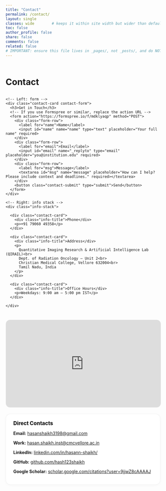 ```yaml
---
title: "Contact"
permalink: /contact/
layout: single
classes: wide        # keeps it within site width but wider than default
toc: false
author_profile: false
share: false
comments: false
related: false
# IMPORTANT: ensure this file lives in _pages/, not _posts/, and do NOT set a date
---
```


<style>
/* --- Contact page layout --- */
.contact-wrap {
  max-width: 1100px;
  margin: 0 auto;
  padding: 0.5rem 0 2.5rem;
}
.contact-grid {
  display: grid;
  grid-template-columns: 1.35fr 1fr;
  gap: 2rem;
  align-items: start;
}
@media (max-width: 980px) {
  .contact-grid { grid-template-columns: 1fr; }
}

/* Cards */
.contact-card {
  background: #fff;
  border: 1px solid rgba(0,0,0,.06);
  border-radius: 16px;
  padding: 1.25rem 1.5rem;
  box-shadow: 0 2px 10px rgba(0,0,0,.03);
}

/* Form */
.contact-form h3 { margin: 0 0 .75rem; }
.form-row { margin-bottom: 1rem; }
.form-row label { display:block; font-weight:600; margin-bottom:.35rem; }
.form-row input, .form-row textarea {
  width: 100%;
  border: 1px solid rgba(0,0,0,.12);
  border-radius: 10px;
  padding: .75rem .9rem;
  font: inherit;
  background: #fafafa;
}
.form-row textarea { min-height: 160px; resize: vertical; }
.contact-submit {
  display:inline-block;
  border: 0;
  border-radius: 999px;
  padding: .7rem 1.25rem;
  font-weight:700;
  background: #e63946; /* theme accent */
  color: #fff;
  cursor: pointer;
}

/* Right column list */
.info-stack .contact-card + .contact-card { margin-top: 1rem; }
.info-title { font-size: 1.05rem; font-weight: 800; margin: 0 0 .35rem; }

/* Map */
.map-wrap {
  width: 100%;
  aspect-ratio: 16 / 9;
  border-radius: 14px;
  overflow: hidden;
  border: 1px solid rgba(0,0,0,.06);
}
.map-wrap iframe { width:100%; height:100%; border:0; }

/* Link list at bottom */
.contact-links { margin-top: 1.25rem; }
.contact-links a { word-break: break-word; }
</style>

<div class="contact-wrap">

  <h1>Contact</h1>

  <div class="contact-grid">

    <!-- Left: form -->
    <div class="contact-card contact-form">
      <h3>Get in Touch</h3>
      <!-- If you use Formspree or similar, replace the action URL -->
      <form action="https://formspree.io/f/mdklyaqp" method="POST">
        <div class="form-row">
          <label for="name">Name</label>
          <input id="name" name="name" type="text" placeholder="Your full name" required>
        </div>
        <div class="form-row">
          <label for="email">Email</label>
          <input id="email" name="_replyto" type="email" placeholder="you@institution.edu" required>
        </div>
        <div class="form-row">
          <label for="msg">Message</label>
          <textarea id="msg" name="message" placeholder="How can I help? Please include context and deadlines." required></textarea>
        </div>
        <button class="contact-submit" type="submit">Send</button>
      </form>
    </div>

    <!-- Right: info stack -->
    <div class="info-stack">

      <div class="contact-card">
        <div class="info-title">Phone</div>
        <p>+91 79060 49358</p>
      </div>

      <div class="contact-card">
        <div class="info-title">Address</div>
        <p>
          Quantitative Imaging Research & Artificial Intelligence Lab (QIRAIL)<br>
          Dept. of Radiation Oncology – Unit 2<br>
          Christian Medical College, Vellore 632004<br>
          Tamil Nadu, India
        </p>
      </div>

      <div class="contact-card">
        <div class="info-title">Office Hours</div>
        <p>Weekdays: 9:00 am – 5:00 pm IST</p>
      </div>

    </div>
  </div>

  <!-- Map -->
  <div class="map-wrap" style="margin-top:1.5rem;">
    <!-- swap with your preferred embed; this one is responsive -->
    <iframe
      src="https://www.openstreetmap.org/export/embed.html?bbox=79.118%2C12.904%2C79.166%2C12.969&layer=mapnik&marker=12.920%2C79.135"
      referrerpolicy="no-referrer-when-downgrade">
    </iframe>
  </div>

  <!-- Direct links -->
  <div class="contact-card contact-links">
    <div class="info-title">Direct Contacts</div>
    <p><strong>Email:</strong> <a href="mailto:hasanshaikh3198@gmail.com">hasanshaikh3198@gmail.com</a></p>
    <p><strong>Work:</strong> <a href="mailto:hasan.shaikh.inst@cmcvellore.ac.in">hasan.shaikh.inst@cmcvellore.ac.in</a></p>
    <p><strong>LinkedIn:</strong> <a href="https://www.linkedin.com/in/hasann-shaikh/">linkedin.com/in/hasann-shaikh/</a></p>
    <p><strong>GitHub:</strong> <a href="https://github.com/hash123shaikh">github.com/hash123shaikh</a></p>
    <p><strong>Google Scholar:</strong> <a href="https://scholar.google.com/citations?user=9jjwZ8cAAAAJ">scholar.google.com/citations?user=9jjwZ8cAAAAJ</a></p>
  </div>

</div>
